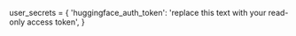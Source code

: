 user_secrets = {
    'huggingface_auth_token': 'replace this text with your read-only access token',
}
